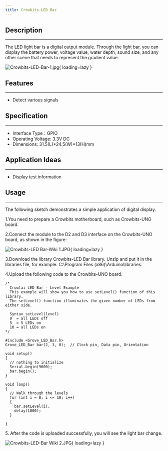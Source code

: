 ```yaml
---
title: Crowbits-LED Bar
---
```


## Description
-----------

The LED light bar is a digital output module. Through the light bar, you can display the battery power, voltage value, water depth, sound size, and any other scene that needs to represent the gradient value.

![Crowbits-LED-Bar-1.jpg](https://wiki.elecrow.com/images/thumb/8/8f/Crowbits-LED-Bar-1.jpg/600px-Crowbits-LED-Bar-1.jpg){ loading=lazy }

## Features
--------

- Detect various signals

## Specification
-------------

- Interface Type：GPIO
- Operating Voltage: 3.3V DC
- Dimensions: 31.5(L)\*24.5(W)\*13(H)mm

## Application Ideas
-----------------

- Display test information

## Usage
-----

The following sketch demonstrates a simple application of digital display.

1.You need to prepare a Crowbits motherboard, such as Crowbits-UNO board.

2.Connect the module to the D2 and D3 interface on the Crowbits-UNO board, as shown in the figure:

![Crowbits-LED Bar-Wiki 1.JPG](https://wiki.elecrow.com/images/thumb/0/01/Crowbits-LED_Bar-Wiki_1.JPG/600px-Crowbits-LED_Bar-Wiki_1.JPG){ loading=lazy }

3.Download the library Crowbits-LED Bar library. Unzip and put it in the libraries file, for example: C:\\Program Files (x86)\\Arduino\\libraries.

4.Upload the following code to the Crowbits-UNO board.

```
/*
  Crowtai LED Bar - Level Example
  This example will show you how to use setLevel() function of this library.
  The setLevel() function illuminates the given number of LEDs from either side.

  Syntax setLevel(level)
  0  = all LEDs off
  5  = 5 LEDs on
  10 = all LEDs on
*/

#include <Grove_LED_Bar.h>
Grove_LED_Bar bar(2, 3, 0);  // Clock pin, Data pin, Orientation

void setup()
{
  // nothing to initialize
  Serial.begin(9600);
  bar.begin();
}

void loop()
{
  // Walk through the levels
  for (int i = 0; i <= 10; i++)
  {
    bar.setLevel(i);
    delay(1000);
  }

}
```

5\. After the code is uploaded successfully, you will see the light bar change.

![Crowbits-LED-Bar Wiki 2.JPG](https://wiki.elecrow.com/images/thumb/9/9e/Crowbits-LED-Bar_Wiki_2.JPG/600px-Crowbits-LED-Bar_Wiki_2.JPG){ loading=lazy }